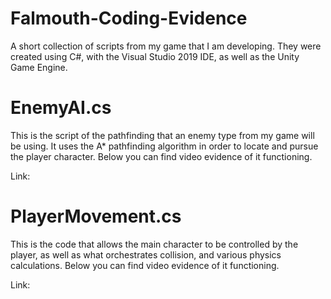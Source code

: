 # Falmouth-Coding-Evidence
A short collection of scripts from my game that I am developing. They were created using C#, with the Visual Studio 2019 IDE, as well as the Unity Game Engine.
# EnemyAI.cs
This is the script of the pathfinding that an enemy type from my game will be using. It uses the A* pathfinding algorithm in order to locate and pursue the player
character. Below you can find video evidence of it functioning.  
  
Link:
# PlayerMovement.cs
This is the code that allows the main character to be controlled by the player, as well as what orchestrates collision, and various physics calculations. Below you can find video evidence of it functioning.  
  
Link:
